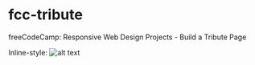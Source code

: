 # fcc-tribute
 freeCodeCamp: Responsive Web Design Projects - Build a Tribute Page


Inline-style: 
![alt text](https://eluizatsuda.github.io/image/tribute-ayrton_senna/Canva-m.png "Screenshot")


